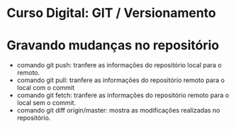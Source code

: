 # Curso Digital: GIT / Versionamento

# Gravando mudanças no repositório

* comando git push: tranfere as informações do repositório local para o remoto.
* comando git pull: tranfere as informações do repositório remoto para o local com o commit
* comando git fetch: tranfere as informações do repositório remoto para o local sem o commit.
* comando git diff origin/master: mostra as modificações realizadas no repositório.
